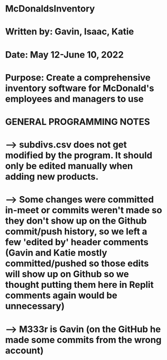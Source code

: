 # McDonaldsInventory

# Written by: Gavin, Isaac, Katie

# Date: May 12-June 10, 2022

# Purpose: Create a comprehensive inventory software for McDonald's employees and managers to use

# GENERAL PROGRAMMING NOTES

# --> subdivs.csv does not get modified by the program. It should only be edited manually when adding new products.

# --> Some changes were committed in-meet or commits weren't made so they don't show up on the Github commit/push history, so we left a few 'edited by' header comments (Gavin and Katie mostly committed/pushed so those edits will show up on Github so we thought putting them here in Replit comments again would be unnecessary)

# --> M333r is Gavin (on the GitHub he made some commits from the wrong account)